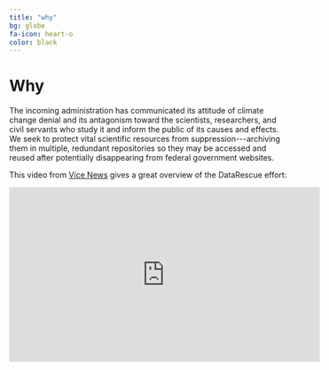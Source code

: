 ```yaml
---
title: "why"
bg: globe
fa-icon: heart-o
color: black  
---
```


# Why

The incoming administration has communicated its attitude of climate change denial and its antagonism toward the scientists, researchers, and civil servants who study it and inform the public of its causes and effects. We seek to protect vital scientific resources from suppression---archiving them in multiple, redundant repositories so they may be accessed and reused after potentially disappearing from federal government websites.

This video from <a href="https://news.vice.com/story/scientists-are-scrambling-to-safeguard-climate-data-from-the-trump-administration">Vice News</a> gives a great overview of the DataRescue effort:

<iframe width='560' height='315' src='https://video.vice.com/en_us/embed/588188a5d670a17f4b6a9fe8' frameBorder='0' scrolling='no' allowfullscreen align='center'></iframe>
